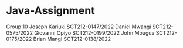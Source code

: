 # Java-Assignment
Group 10
Joseph Kariuki SCT212-0147/2022
Daniel Mwangi SCT212-0575/2022
Giovanni Opiyo SCT212-0199/2022
John Mbugua SCT212-0175/2022
Brian Mangi SCT212-0138/2022
